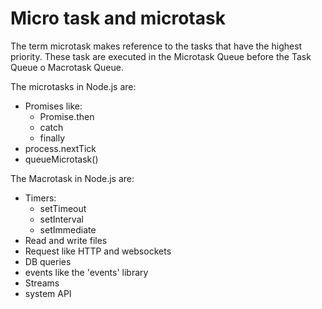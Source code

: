 # Micro task and microtask

The term microtask makes reference to the tasks that have the highest priority.
These task are executed in the Microtask Queue before the Task Queue o Macrotask Queue.

The microtasks in Node.js are:

- Promises like:
  - Promise.then
  - catch
  - finally
- process.nextTick
- queueMicrotask()

The Macrotask in Node.js are:

- Timers:
  - setTimeout
  - setInterval
  - setImmediate
- Read and write files
- Request like HTTP and websockets
- DB queries
- events like the 'events' library
- Streams
- system API
